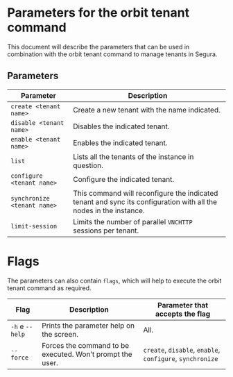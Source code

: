 # Parameters for the orbit tenant command

This document will describe the parameters that can be used in combination with the orbit tenant command to manage tenants in Segura.

## Parameters

| Parameter | Description |
| ----- | ----- |
| `create <tenant name>` | Create a new tenant with the name indicated. |
| `disable <tenant name>` | Disables the indicated tenant. |
| `enable <tenant name>` | Enables the indicated tenant. |
| `list` | Lists all the tenants of the instance in question. |
| `configure <tenant name>` | Configure the indicated tenant. |
| `synchronize <tenant name>` | This command will reconfigure the indicated tenant and sync its configuration with all the nodes in the instance. |
| `limit-session` | Limits the number of parallel `VNCHTTP` sessions per tenant. |

# Flags

The parameters can also contain `flags`, which will help to execute the orbit tenant command as required.

| Flag | Description | Parameter that accepts the flag |
| ----- | ----- | ----- |
| `-h` e `--help` | Prints the parameter help on the screen. | All. |
| `--force` | Forces the command to be executed. Won’t prompt the user. | `create`, `disable`, `enable`, `configure`, `synchronize` |
